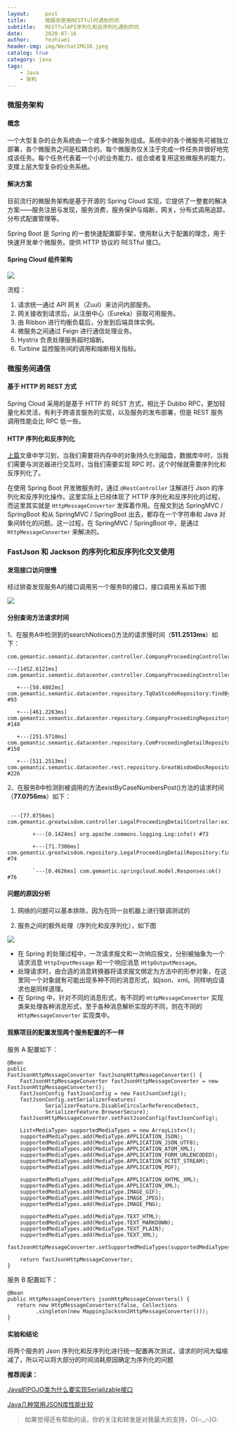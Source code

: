 ```yaml
---
layout:     post
title:      微服务使用RESTful时遇到的坑
subtitle:   RESTfulAPI序列化和反序列化遇到的坑
date:       2020-07-16
author:     Yezhiwei
header-img: img/WechatIMG38.jpeg
catalog: true
category: java
tags:
    - Java
    - 架构
---
```


### 微服务架构

#### 概念

一个大型复杂的业务系统由一个或多个微服务组成。系统中的各个微服务可被独立部署，各个微服务之间是松耦合的。每个微服务仅关注于完成一件任务并很好地完成该任务。每个任务代表着一个小的业务能力，组合或者复用这些微服务的能力，支撑上层大型复杂的业务系统。

#### 解决方案

目前流行的微服务架构是基于开源的 Spring Cloud 实现，它提供了一整套的解决方案——服务注册与发现，服务消费，服务保护与熔断，网关，分布式调用追踪，分布式配置管理等。

Spring Boot 是 Spring 的一套快速配置脚手架，使用默认大于配置的理念，用于快速开发单个微服务。提供 HTTP 协议的 RESTful 接口。

#### Spring Cloud 组件架构

![](https://tva1.sinaimg.cn/large/007S8ZIlly1gg3sxkzrlaj313x0u0wfv.jpg)

流程：

1. 请求统一通过 API 网关（Zuul）来访问内部服务。
1. 网关接收到请求后，从注册中心（Eureka）获取可用服务。
1. 由 Ribbon 进行均衡负载后，分发到后端具体实例。
1. 微服务之间通过 Feign 进行通信处理业务。
1. Hystrix 负责处理服务超时熔断。
1. Turbine 监控服务间的调用和熔断相关指标。

### 微服务间通信

#### 基于 HTTP 的 REST 方式

Spring Cloud 采用的是基于 HTTP 的 REST 方式，相比于 Dubbo RPC，更加轻量化和灵活，有利于跨语言服务的实现，以及服务的发布部署，但是 REST 服务调用性能会比 RPC 低一些。

#### HTTP 序列化和反序列化

[上篇](https://yezhwi.github.io/java/2020/06/24/%E9%9D%A2%E8%AF%95-Java%E7%9A%84POJO%E7%B1%BB%E4%B8%BA%E4%BB%80%E4%B9%88%E8%A6%81%E5%AE%9E%E7%8E%B0Serializable%E6%8E%A5%E5%8F%A3/)文章中学习到，当我们需要将内存中的对象持久化到磁盘，数据库中时，当我们需要与浏览器进行交互时，当我们需要实现 RPC 时，这个时候就需要序列化和反序列化了。

在使用 Spring Boot 开发微服务时，通过 `@RestController` 注解进行 Json 的序列化和反序列化操作。这里实际上已经体现了 HTTP 序列化和反序列化的过程，而这里其实就是 `HttpMessageConverter` 发挥着作用。在报文到达 SpringMVC / SpringBoot 和从 SpringMVC / SpringBoot 出去，都存在一个字符串和 Java 对象间转化的问题。这一过程，在 SpringMVC / SpringBoot 中，是通过 `HttpMessageConverter` 来解决的。

### FastJson 和 Jackson 的序列化和反序列化交叉使用

#### 发现接口访问很慢

经过排查发现服务A的接口调用另一个服务B的接口，接口调用关系如下图

![](https://tva1.sinaimg.cn/large/007S8ZIlly1ggrmnkak4zj30hi0guwef.jpg)

#### 分别查询方法请求时间

1、在服务A中检测到的searchNotices()方法的请求慢时间（**511.2513ms**）如下：

```
com.gemantic.semantic.datacenter.controller.CompanyProceedingController:searchNotices()

---[1452.6121ms] com.gemantic.semantic.datacenter.controller.CompanyProceedingController:searchNotices()

   +---[50.4082ms] com.gemantic.semantic.datacenter.repository.TqOaStcodeRepository:findBySetypeAndEnddateAndSymbol() #93

   +---[461.2263ms] com.gemantic.semantic.datacenter.repository.CompanyProceedingRepository:findAll() #148

   +---[251.5718ms] com.gemantic.semantic.datacenter.repository.ComProceedingDetailRepository:findAllByIdIn() #158

   +---[511.2513ms] com.gemantic.semantic.datacenter.rest.repository.GreatWisdomDocRepository:existByCaseNumbers() #226

```
2、在服务B中检测到被调用的方法existByCaseNumbersPost()方法的请求时间（**77.0756ms**）如下：

``` com.gemantic.greatwisdom.controller.LegalProceedingDetailController:existByCaseNumbersPost()

 ---[77.0756ms] com.gemantic.greatwisdom.controller.LegalProceedingDetailController:existByCaseNumbersPost()

        +---[0.1424ms] org.apache.commons.logging.Log:info() #73

        +---[71.7306ms] com.gemantic.greatwisdom.repository.LegalProceedingDetailRepository:findAllByCrIdIn() #74

        `---[0.4626ms] com.gemantic.springcloud.model.Responses:ok() #76
```

#### 问题的原因分析

1. 网络的问题可以基本排除，因为在同一台机器上进行联调测试的

2. 服务之间的额外处理（序列化和反序列化），如下图

![](https://tva1.sinaimg.cn/large/007S8ZIlly1ggroskg9dyj31360a4glq.jpg)

* 在 Spring 的处理过程中，一次请求报文和一次响应报文，分别被抽象为一个请求消息 `HttpInputMessage` 和一个响应消息 `HttpOutputMessage`。
* 处理请求时，由合适的消息转换器将请求报文绑定为方法中的形参对象，在这里同一个对象就有可能出现多种不同的消息形式，如json、xml。同样响应请求也是同样道理。
* 在 Spring 中，针对不同的消息形式，有不同的 `HttpMessageConverter` 实现类来处理各种消息形式，至于各种消息解析实现的不同，则在不同的 `HttpMessageConverter` 实现类中。

#### 观察项目的配置发现两个服务配置的不一样

服务 A 配置如下：

```
@Bean
public 
FastJsonHttpMessageConverter fastJsonpHttpMessageConverter() {
    FastJsonHttpMessageConverter fastJsonHttpMessageConverter = new FastJsonHttpMessageConverter();
    FastJsonConfig fastJsonConfig = new FastJsonConfig();
    fastJsonConfig.setSerializerFeatures(
            SerializerFeature.DisableCircularReferenceDetect,
            SerializerFeature.BrowserSecure);
    fastJsonHttpMessageConverter.setFastJsonConfig(fastJsonConfig);
 
    List<MediaType> supportedMediaTypes = new ArrayList<>();
    supportedMediaTypes.add(MediaType.APPLICATION_JSON);
    supportedMediaTypes.add(MediaType.APPLICATION_JSON_UTF8);
    supportedMediaTypes.add(MediaType.APPLICATION_ATOM_XML);
    supportedMediaTypes.add(MediaType.APPLICATION_FORM_URLENCODED);
    supportedMediaTypes.add(MediaType.APPLICATION_OCTET_STREAM);
    supportedMediaTypes.add(MediaType.APPLICATION_PDF);
 
    supportedMediaTypes.add(MediaType.APPLICATION_XHTML_XML);
    supportedMediaTypes.add(MediaType.APPLICATION_XML);
    supportedMediaTypes.add(MediaType.IMAGE_GIF);
    supportedMediaTypes.add(MediaType.IMAGE_JPEG);
    supportedMediaTypes.add(MediaType.IMAGE_PNG);
 
    supportedMediaTypes.add(MediaType.TEXT_HTML);
    supportedMediaTypes.add(MediaType.TEXT_MARKDOWN);
    supportedMediaTypes.add(MediaType.TEXT_PLAIN);
    supportedMediaTypes.add(MediaType.TEXT_XML);
    fastJsonHttpMessageConverter.setSupportedMediaTypes(supportedMediaTypes);
 
    return fastJsonHttpMessageConverter;
}
```

服务 B 配置如下：

```
@Bean
public HttpMessageConverters jsonHttpMessageConverters() {
   return new HttpMessageConverters(false, Collections
         .singleton(new MappingJackson2HttpMessageConverter()));
}
```

#### 实验和结论

将两个服务的 Json 序列化和反序列化进行统一配置再次测试，请求的时间大幅缩减了，所以可以将大部分的时间消耗原因确定为序列化的问题

**推荐阅读：**

[Java的POJO类为什么要实现Serializable接口](https://yezhwi.github.io/java/2020/06/24/%E9%9D%A2%E8%AF%95-Java%E7%9A%84POJO%E7%B1%BB%E4%B8%BA%E4%BB%80%E4%B9%88%E8%A6%81%E5%AE%9E%E7%8E%B0Serializable%E6%8E%A5%E5%8F%A3/)

[Java几种常用JSON库性能比较](https://yezhwi.github.io/java/2020/07/06/Java%E5%87%A0%E7%A7%8D%E5%B8%B8%E7%94%A8JSON%E5%BA%93%E6%80%A7%E8%83%BD%E6%AF%94%E8%BE%83/)


> 如果觉得还有帮助的话，你的关注和转发是对我最大的支持，O(∩_∩)O:



